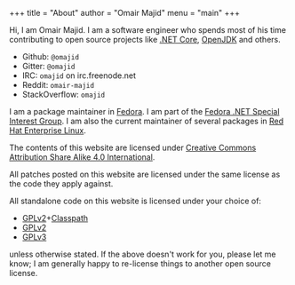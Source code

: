 +++
title = "About"
author = "Omair Majid"
menu = "main"
+++

Hi, I am Omair Majid. I am a software engineer who spends most of his
time contributing to open source projects like [.NET
Core](https://github.com/dotnet/core),
[OpenJDK](http://openjdk.java.net/) and others.

- Github: `@omajid`
- Gitter: `@omajid`
- IRC: `omajid` on irc.freenode.net
- Reddit: `omair-majid`
- StackOverflow: `omajid`

I am a package maintainer in [Fedora](http://www.fedoraproject.org). I
am part of the [Fedora .NET Special Interest
Group](https://fedoraproject.org/wiki/SIGs/DotNet). I am also the
current maintainer of several packages in [Red Hat Enterprise
Linux](http://www.redhat.com/rhel/).
  
The contents of this website are licensed under [Creative Commons
Attribution Share Alike 4.0
International](https://creativecommons.org/licenses/by-sa/4.0/).

All patches posted on this website are licensed under the same license
as the code they apply against.

All standalone code on this website is licensed under your choice of:

- [GPLv2](http://www.gnu.org/licenses/gpl-2.0.html)+[Classpath](http://www.gnu.org/software/classpath/license.html)
- [GPLv2](http://www.gnu.org/licenses/gpl-2.0.html)
- [GPLv3](http://www.gnu.org/licenses/gpl-3.0.html)

unless otherwise stated. If the above doesn't work for you, please let
me know; I am generally happy to re-license things to another open
source license.
